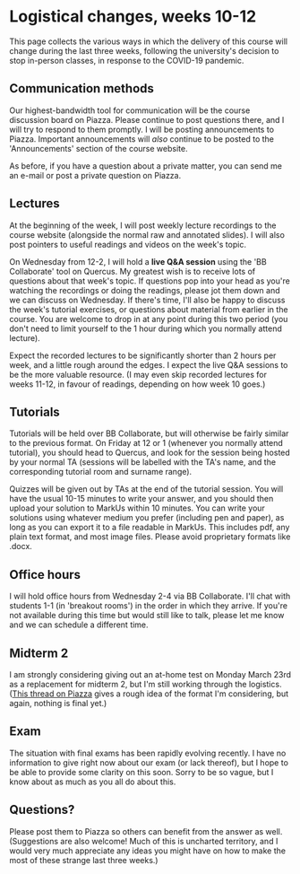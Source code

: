 # Logistical changes, weeks 10-12

This page collects the various ways in which the delivery of this course will change during the last three weeks, following the university's decision to stop in-person classes, in response to the COVID-19 pandemic.

## Communication methods

Our highest-bandwidth tool for communication will be the course discussion board on Piazza. Please continue to post questions there, and I will try to respond to them promptly. I will be posting announcements to Piazza. Important announcements will *also* continue to be posted to the 'Announcements' section of the course website.

As before, if you have a question about a private matter, you can send me an e-mail or post a private question on Piazza.

## Lectures

At the beginning of the week, I will post weekly lecture recordings to the course website (alongside the normal raw and annotated slides). I will also post pointers to useful readings and videos on the week's topic.

On Wednesday from 12-2, I will hold a **live Q&A session** using the 'BB Collaborate' tool on Quercus. My greatest wish is to receive lots of questions about that week's topic. If questions pop into your head as you're watching the recordings or doing the readings, please jot them down and we can discuss on Wednesday. If there's time, I'll also be happy to discuss the week's tutorial exercises, or questions about material from earlier in the course. You are welcome to drop in at any point during this two period (you don't need to limit yourself to the 1 hour during which you normally attend lecture).

Expect the recorded lectures to be significantly shorter than 2 hours per week, and a little rough around the edges. I expect the live Q&A sessions to be the more valuable resource. (I may even skip recorded lectures for weeks 11-12, in favour of readings, depending on how week 10 goes.)

## Tutorials

Tutorials will be held over BB Collaborate, but will otherwise be fairly similar to the previous format. On Friday at 12 or 1 (whenever you normally attend tutorial), you should head to Quercus, and look for the session being hosted by your normal TA (sessions will be labelled with the TA's name, and the corresponding tutorial room and surname range).

Quizzes will be given out by TAs at the end of the tutorial session. You will have the usual 10-15 minutes to write your answer, and you should then upload your solution to MarkUs within 10 minutes. You can write your solutions using whatever medium you prefer (including pen and paper), as long as you can export it to a file readable in MarkUs. This includes pdf, any plain text format, and most image files. Please avoid proprietary formats like .docx.
<!-- (See the "Tests and quizzes via MarkUs" section below for logistical details.) -->

## Office hours

I will hold office hours from Wednesday 2-4 via BB Collaborate. I'll chat with students 1-1 (in 'breakout rooms') in the order in which they arrive. If you're not available during this time but would still like to talk, please let me know and we can schedule a different time.

## Midterm 2

I am strongly considering giving out an at-home test on Monday March 23rd as a replacement for midterm 2, but I'm still working through the logistics. ([This thread on Piazza](https://piazza.com/class/k4xo4w48g2u35e?cid=233) gives a rough idea of the format I'm considering, but again, nothing is final yet.)

## Exam

<!-- This is up to the Faculty of Arts and Sciences. I have no planned changes to the format or weighting of the final exam at this time.-->
The situation with final exams has been rapidly evolving recently. I have no information to give right now about our exam (or lack thereof), but I hope to be able to provide some clarity on this soon. Sorry to be so vague, but I know about as much as you all do about this.

## Questions?

Please post them to Piazza so others can benefit from the answer as well. (Suggestions are also welcome! Much of this is uncharted territory, and I would very much appreciate any ideas you might have on how to make the most of these strange last three weeks.)
